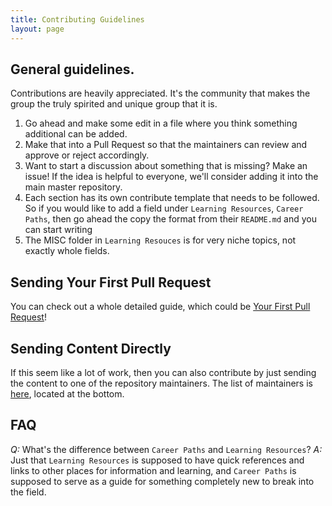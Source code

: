 ```yaml
---
title: Contributing Guidelines
layout: page
---
```


## General guidelines.

Contributions are heavily appreciated. It's the community that makes the group the truly spirited and unique group that it is.

1. Go ahead and make some edit in a file where you think something additional can be added.
2. Make that into a Pull Request so that the maintainers can review and approve or reject accordingly.
3. Want to start a discussion about something that is missing? Make an issue! If the idea is helpful to everyone, we'll consider adding it into the main master repository.
4. Each section has its own contribute template that needs to be followed. So if you would like to add a field under `Learning Resources`, `Career Paths`, then go ahead the copy the format from their `README.md` and you can start writing
5. The MISC folder in `Learning Resouces` is for very niche topics, not exactly whole fields.

## Sending Your First Pull Request

You can check out a whole detailed guide, which could be [Your First Pull Request]({{site.url}}/contributing/first-pull-request)!

## Sending Content Directly

If this seem like a lot of work, then you can also contribute by just sending the content to one of the repository maintainers. The list of maintainers is [here]({{site.url}}/#Maintainers), located at the bottom.

## FAQ

_Q:_ What's the difference between `Career Paths` and `Learning Resources`?
_A:_ Just that `Learning Resources` is supposed to have quick references and links to other places for information and learning, and `Career Paths` is supposed to serve as a guide for something completely new to break into the field.
